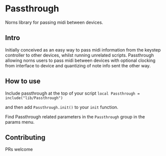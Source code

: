 # Passthrough
Norns library for passing midi between devices.

## Intro

Initially conceived as an easy way to pass midi information from the keystep controller to other devices, whilst running unrelated scripts. Passthrough allowing norns users to pass midi between devices with optional clocking from interface to device and quantizing of note info sent the other way.

## How to use

Include passthrough at the top of your script
`local Passthrough = include("lib/Passthrough")`

and then add `Passthrough.init()` to your `init` function.

Find Passthrough related parameters in the `Passthrough` group in the params menu.

## Contributing

PRs welcome